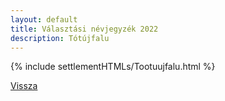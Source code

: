 ```yaml
---
layout: default
title: Választási névjegyzék 2022
description: Tótújfalu
---
```


{% include settlementHTMLs/Tootuujfalu.html %}

[Vissza](../)